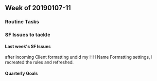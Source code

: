 ## Week of 20190107-11

### Routine Tasks

### SF Issues to tackle

#### Last week's SF Issues
after incoming Client formatting undid my HH Name Formatting settings, I recreated the rules and refreshed.  

#### Quarterly Goals
